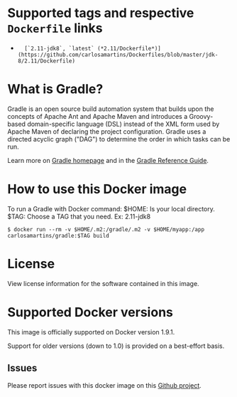 # Supported tags and respective `Dockerfile` links

-       [`2.11-jdk8`, `latest` (*2.11/Dockerfile*)](https://github.com/carlosamartins/Dockerfiles/blob/master/jdk-8/2.11/Dockerfile)

# What is Gradle?

Gradle is an open source build automation system that builds upon the concepts of Apache Ant and Apache Maven and introduces a Groovy-based domain-specific language (DSL) instead of the XML form used by Apache Maven of declaring the project configuration. Gradle uses a directed acyclic graph ("DAG") to determine the order in which tasks can be run.

Learn more on [Gradle homepage](http://gradle.org/) and in the [Gradle Reference Guide](https://docs.gradle.org/current/userguide/userguide.html).


# How to use this Docker image

To run a Gradle with Docker command:
$HOME: Is your local directory.
$TAG: Choose a TAG that you need. Ex: 2.11-jdk8

```console
$ docker run --rm -v $HOME/.m2:/gradle/.m2 -v $HOME/myapp:/app carlosamartins/gradle:$TAG build
```

# License

View license information for the software contained in this image.

# Supported Docker versions

This image is officially supported on Docker version 1.9.1.

Support for older versions (down to 1.0) is provided on a best-effort basis.

## Issues

Please report issues with this docker image on this [Github project](https://github.com/carlosamartins/Dockerfiles).
